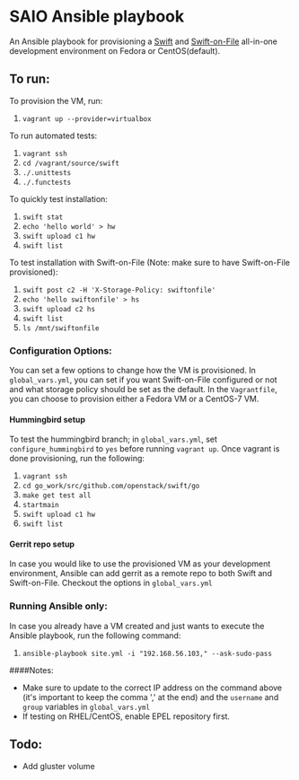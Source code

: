 SAIO Ansible playbook
=========

An Ansible playbook for provisioning a [Swift](http://docs.openstack.org/developer/swift/development_saio.html) and [Swift-on-File](https://github.com/openstack/swiftonfile/blob/master/doc/markdown/quick_start_guide.md) all-in-one
development environment on Fedora or CentOS(default).

## To run:
To provision the VM, run:
 1. `vagrant up --provider=virtualbox`

To run automated tests:
 1. `vagrant ssh`
 1. `cd /vagrant/source/swift`
 1. `./.unittests`
 1. `./.functests`

To quickly test installation:
 1. `swift stat`
 1. `echo 'hello world' > hw`
 1. `swift upload c1 hw`
 1. `swift list`

To test installation with Swift-on-File (Note: make sure to have Swift-on-File provisioned):
 1. `swift post c2 -H 'X-Storage-Policy: swiftonfile'`
 1. `echo 'hello swiftonfile' > hs`
 1. `swift upload c2 hs`
 1. `swift list`
 1. `ls /mnt/swiftonfile`

### Configuration Options:
You can set a few options to change how the VM is provisioned. In `global_vars.yml`, you can set if you want Swift-on-File configured or not and what storage policy should be set as the default. In the `Vagrantfile`, you can choose to provision either a Fedora VM or a CentOS-7 VM.

#### Hummingbird setup
To test the hummingbird branch; in `global_vars.yml`, set `configure_hummingbird` to `yes` before running `vagrant up`. Once vagrant is done provisioning, run the following:
 1. `vagrant ssh`
 1. `cd go_work/src/github.com/openstack/swift/go`
 1. `make get test all`
 1. `startmain`
 1. `swift upload c1 hw`
 1. `swift list`

#### Gerrit repo setup
In case you would like to use the provisioned VM as your development environment, Ansible can add gerrit as a remote repo to both Swift and Swift-on-File. Checkout the options in `global_vars.yml`

### Running Ansible only:
In case you already have a VM created and just wants to execute the Ansible playbook, run the following command:
 1. `ansible-playbook site.yml -i "192.168.56.103," --ask-sudo-pass`

####Notes:
 * Make sure to update to the correct IP address on the command above (it's important to keep the comma ',' at the end) and the `username` and `group` variables in `global_vars.yml`
 * If testing on RHEL/CentOS, enable EPEL repository first.

## Todo:
* Add gluster volume
